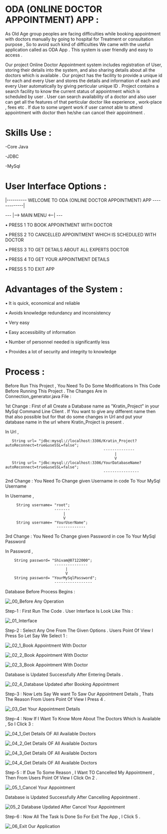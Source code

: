 # ODA (ONLINE DOCTOR APPOINTMENT) APP :

As Old Age group peoples are facing difficulties while booking appointment with doctors manually by going to hospital for Treatment or consultation purpose , So to avoid such kind of difficulties We came with the useful application called as ODA App . This system is user friendly and easy to access .

Our project Online Doctor Appointment system includes registration of User, storing their details into the system, and also sharing details about all the doctors which is available . Our project has the facility to provide a unique id for each and every User and stores the details and information of each and every User automatically by giving perticular unique ID . Project contains a search facility to know the current status of appointment which is scheduled by user . User can search availability of a doctor and also user can get all the features of that perticular doctor like experience , work-place , fees etc . If due to some urgent work if user cannot able to attend appointment with doctor then he/she can cancel their appointment .


# Skills Use :

-Core Java 

-JDBC

-MySql


# User Interface Options : 

 |----------   WELCOME TO ODA (ONLINE DOCTOR APPOINTMENT) APP     -------------|
    
 ---   |--> MAIN MENU <--|   ---
    
•    PRESS 1 TO BOOK APPOINTMENT WITH DOCTOR

•    PRESS 2 TO CANCELLED APPOINTMENT WHICH IS SCHEDULED WITH DOCTOR

•    PRESS 3 TO GET DETAILS ABOUT ALL EXPERTS DOCTOR

•    PRESS 4 TO GET YOUR APPOINTMENT DETAILS

•    PRESS 5 TO EXIT APP

    
# Advantages of the System :

•           It is quick, economical and reliable

•           Avoids knowledge redundancy and inconsistency

•           Very easy

•           Easy accessibility of information

•           Number of personnel needed is significantly less

•           Provides a lot of security and integrity to knowledge    
    

# Process :


Before Run This Project  , You Need To Do Some Modifications In This Code Before Running This Project . The Changes Are in  Connection_generator.java File :


1st Change : First of all Create a Database name as "Kratin_Project" in your MySql Command Line Client . If You want to give any different name then that also possible but for that do some changes in Url and put your database name in the url where Kratin_Project is present .

In Url , 

       String url= "jdbc:mysql://localhost:3306/Kratin_Project?autoReconnect=true&useSSL=false";
                                                --------------   
                                                     |
                                                     V
       String url= "jdbc:mysql://localhost:3306/YourDatabaseName?autoReconnect=true&useSSL=false";
                                                ----------------
       
       
 2nd Change : You Need To Change given Username in code To Your MySql Username 
  
  In Username ,
  
         String username= "root";
                          -------
                              |
                              V
         String username= "YourUserName";
                           -------------
                           
                           
 3rd Change : You Need To Change given Password in coe To Your MySql Password
 
 In Password ,
 
        String password= "Shivam@07122000";
                          ---------------
                               |
                               V
        String password= "YourMySqlPassword";                             
                          -----------------



Database Before Process Begins :



![_00_Before Any Operation ](https://user-images.githubusercontent.com/108928939/192263596-583567a8-e533-4c47-824a-2026f63e97e5.png)




 Step-1 : First Run The Code . User Interface Is Look Like This :
 
 
 
 
![_01_Interface](https://user-images.githubusercontent.com/108928939/192263736-53a761bd-1d36-4f16-8a0d-c7b2934dba24.png)




 Step-2 : Select Any One From The Given Options . Users Point Of View I Press  So Let Say We Select 1 :
 



![_02_1_Book Appointment With Doctor](https://user-images.githubusercontent.com/108928939/192264131-4d56c9fb-430b-4cb1-ac66-de949ce5be9b.png)


![_02_2_Book Appointment With Doctor](https://user-images.githubusercontent.com/108928939/192264200-7a2d5976-7da6-410d-95ce-993fb3b6fb06.png)


![_02_3_Book Appointment With Doctor](https://user-images.githubusercontent.com/108928939/192264347-145e689f-a980-450e-ad02-0548926ed054.png)




Database is Updated Successfully After Entering Details .




![_02_4_Database Updated after Booking Appointment ](https://user-images.githubusercontent.com/108928939/192264447-86cb94c4-03af-4db4-81c1-f922312284b7.png)




 Step-3 : Now Lets Say We want To Saw Our Appointment Details , Thats The Reason From Users Point Of View I Press 4 .
 



![_03_Get Your Appointment Details](https://user-images.githubusercontent.com/108928939/192265467-4ab2ae31-c600-46ec-8f2b-d81f2afea500.png)




 Step-4 : Now If I Want To Know More About The Doctors Which Is Available , So I Click 3 :
 
 
 ![_04_1_Get Details OF All Available Doctors](https://user-images.githubusercontent.com/108928939/192265928-e9aea918-ad25-4451-a952-59da592ab850.png)

![_04_2_Get Details OF All Available Doctors](https://user-images.githubusercontent.com/108928939/192265943-2e3cb429-9c52-4567-98a7-63d60d6b773e.png)

![_04_3_Get Details OF All Available Doctors](https://user-images.githubusercontent.com/108928939/192265966-e6b394f2-b01e-4178-be0e-3ca3cdf0cce7.png)

![_04_4_Get Details OF All Available Doctors](https://user-images.githubusercontent.com/108928939/192265974-b1ba4e49-d401-4f95-ad70-653f7796327b.png)




 Step-5 : If Due To Some Reason , I Want TO Cancelled My Appointment , Then From Users Point Of View I Click On 2 .




 ![_05_1_Cancel Your Appointment](https://user-images.githubusercontent.com/108928939/192266216-fa749e06-af9f-491a-98db-ff984f3e16cd.png)




Database is Updated Successfully After Cancelling  Appointment .




![_05_2_ Database Updated After Cancel Your Appointment](https://user-images.githubusercontent.com/108928939/192266239-73d8091a-8e38-4c3d-a104-5abc63066da2.png)




Step-6 : Now All The Task Is Done So For Exit The App , I Click 5 .




![_06_Exit Our Application](https://user-images.githubusercontent.com/108928939/192266384-59782017-490d-4c55-ac43-11259168a2ba.png)
